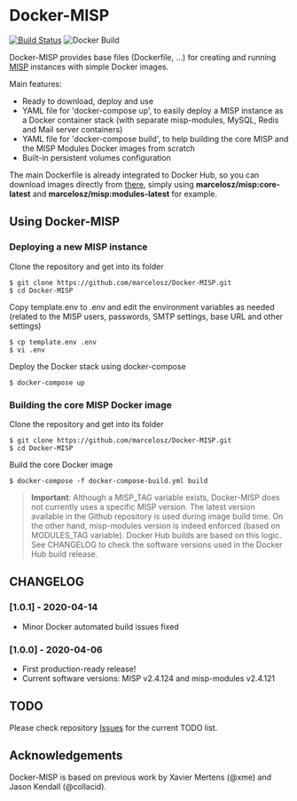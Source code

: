 # Docker-MISP
[![Build Status](https://travis-ci.org/marcelosz/Docker-MISP.svg?branch=master)](https://travis-ci.org/marcelosz/Docker-MISP)
![Docker Build](https://github.com/marcelosz/Docker-MISP/workflows/Docker%20Image%20CI/badge.svg)

Docker-MISP provides base files (Dockerfile, ...) for creating and running [MISP](http://www.misp-project.org) instances with simple Docker images.

Main features:
- Ready to download, deploy and use
- YAML file for 'docker-compose up', to easily deploy a MISP instance as a Docker container stack (with separate misp-modules, MySQL, Redis and Mail server containers)
- YAML file for 'docker-compose build', to help building the core MISP and the MISP Modules Docker images from scratch
- Built-in persistent volumes configuration

The main Dockerfile is already integrated to Docker Hub, so you can download images directly from [there](https://hub.docker.com/repository/docker/marcelosz/misp), simply using **marcelosz/misp:core-latest** and **marcelosz/misp:modules-latest** for example.

## Using Docker-MISP
### Deploying a new MISP instance
Clone the repository and get into its folder
```
$ git clone https://github.com/marcelosz/Docker-MISP.git
$ cd Docker-MISP
```
Copy template.env to .env and edit the environment variables as needed (related to the MISP users, passwords, SMTP settings, base URL and other settings)
```
$ cp template.env .env
$ vi .env
```
Deploy the Docker stack using docker-compose
```
$ docker-compose up
```

### Building the core MISP Docker image
Clone the repository and get into its folder
```
$ git clone https://github.com/marcelosz/Docker-MISP.git
$ cd Docker-MISP
```
Build the core Docker image
```
$ docker-compose -f docker-compose-build.yml build
```
> **Important**:
> Although a MISP_TAG variable exists, Docker-MISP does not currently uses a specific MISP version. The latest version available in the Github repository is used during image build time. On the other hand, misp-modules version is indeed enforced (based on MODULES_TAG variable).
> Docker Hub builds are based on this logic. See CHANGELOG to check the software versions used in the Docker Hub build release.

## CHANGELOG
### \[1.0.1\] - 2020-04-14
  - Minor Docker automated build issues fixed
### \[1.0.0\] - 2020-04-06
  - First production-ready release!
  - Current software versions: MISP v2.4.124 and misp-modules v2.4.121

## TODO
Please check repository [Issues](https://github.com/marcelosz/Docker-MISP/issues) for the current TODO list.


## Acknowledgements
Docker-MISP is based on previous work by Xavier Mertens (@xme) and Jason Kendall (@collacid).
